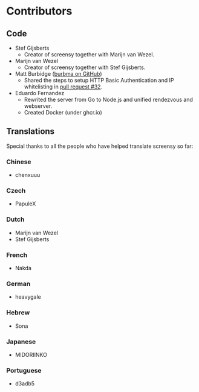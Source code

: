# Contributors

## Code

-   Stef Gijsberts
    -   Creator of screensy together with Marijn van Wezel.
-   Marijn van Wezel
    -   Creator of screensy together with Stef Gijsberts.
-   Matt Burbidge ([burbma on GitHub](https://github.com/burbma))
    -   Shared the steps to setup HTTP Basic Authentication and IP whitelisting in
        [pull request #32].
-   Eduardo Fernandez
    -   Rewrited the server from Go to Node.js and unified rendezvous and webserver.
    -   Created Docker (under ghcr.io)

## Translations

Special thanks to all the people who have helped translate screensy so far:

### Chinese

-   chenxuuu

### Czech

-   PapuleX

### Dutch

-   Marijn van Wezel
-   Stef Gijsberts

### French

-   Nakda

### German

-   heavygale

### Hebrew

-   Sona

### Japanese

-   MIDORIINKO

### Portuguese

-   d3adb5

[pull request #32]: https://github.com/screensy/screensy/pull/32
